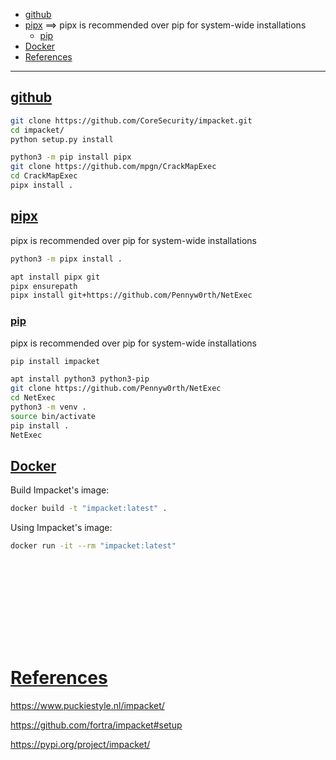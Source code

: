 - [github](#github)
- [pipx](#pipx)     ==> pipx is recommended over pip for system-wide installations
    - [pip](#pip) 
- [Docker](#docker)
- [References](#references)

-------------------------------------------

## [github](#github-1)
```sh
git clone https://github.com/CoreSecurity/impacket.git
cd impacket/
python setup.py install
```

```sh
python3 -m pip install pipx
git clone https://github.com/mpgn/CrackMapExec
cd CrackMapExec
pipx install .
```

## [pipx](#pipx-1)
pipx is recommended over pip for system-wide installations
```sh
python3 -m pipx install .
```

```sh
apt install pipx git
pipx ensurepath
pipx install git+https://github.com/Pennyw0rth/NetExec
```

### [pip](#pip-1)
pipx is recommended over pip for system-wide installations
```sh
pip install impacket
```

```sh
apt install python3 python3-pip
git clone https://github.com/Pennyw0rth/NetExec
cd NetExec
python3 -m venv .
source bin/activate
pip install .
NetExec
```

## [Docker](#docker-1)
Build Impacket's image:
```sh
docker build -t "impacket:latest" .
```

Using Impacket's image:
```sh
docker run -it --rm "impacket:latest"
```

## 

## 
```sh

```

## 
```sh

```

## 
```sh

```

## 
```sh

```

## 
```sh

```

# [References](#references-1)

https://www.puckiestyle.nl/impacket/

https://github.com/fortra/impacket#setup

https://pypi.org/project/impacket/